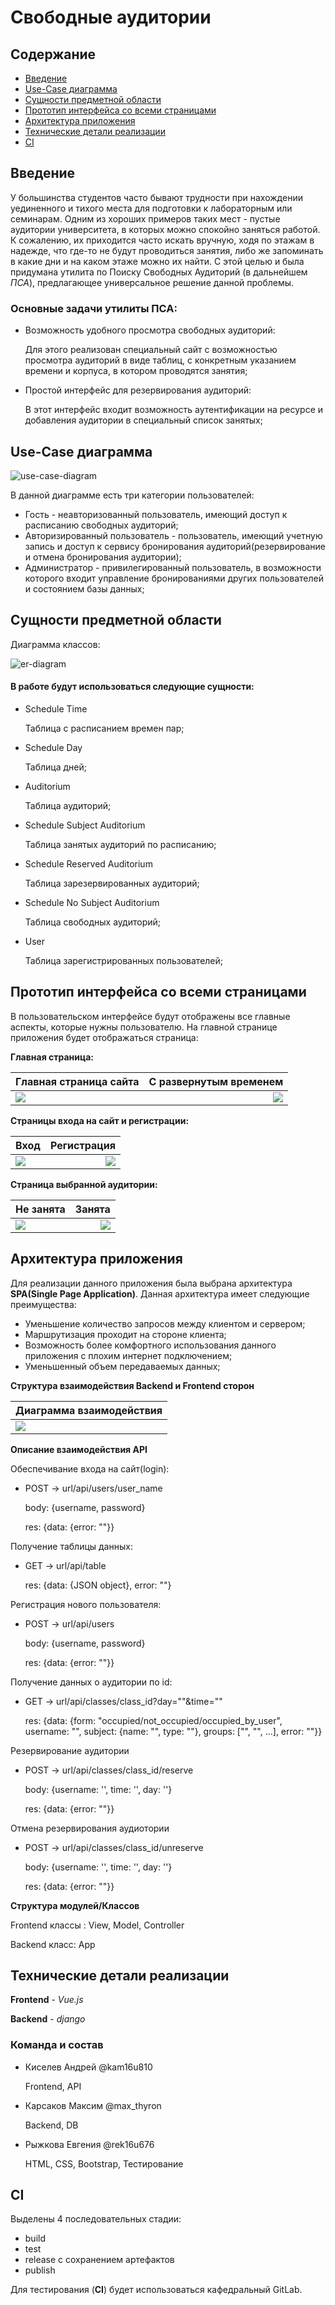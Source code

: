 # Свободные аудитории

## Содержание

* [Введение](#введение)
* [Use-Case диаграмма](#use-case-диаграмма)
* [Сущности предметной области](#сущности-предметной-области)
* [Прототип интерфейса со всеми страницами](#прототип-интерфейса-со-всеми-страницами)
* [Архитектура приложения](#архитектура-приложения)
* [Технические детали реализации](#технические-детали-реализации)
* [CI](#ci)

## Введение

У большинства студентов часто бывают трудности при нахождении уединенного и тихого места для подготовки к лабораторным или семинарам. Одним из хороших примеров таких мест - пустые аудитории университета, в которых можно спокойно заняться работой. К сожалению, их приходится часто искать вручную, ходя по этажам в надежде, что где-то не будут проводиться занятия, либо же запоминать в какие дни и на каком этаже можно их найти. С этой целью и была придумана утилита по Поиску Свободных Аудиторий (в дальнейшем *ПСА*), предлагающее универсальное решение данной проблемы.

### Основные задачи утилиты ПСА:

- Возможность удобного просмотра свободных аудиторий:

    Для этого реализован специальный сайт с возможностью просмотра аудиторий в виде таблиц, с конкретным указанием времени и корпуса, в котором проводятся занятия;

- Простой интерфейс для резервирования аудиторий:

    В этот интерфейс входит возможность аутентификации на ресурсе и добавления аудитории в специальный список занятых;

## Use-Case диаграмма

![use-case-diagram](readme_files/use-case-diagram.png)

В данной диаграмме есть три категории пользователей:

- Гость - неавторизованный пользователь, имеющий доступ к расписанию свободных аудиторий;
- Авторизированный пользователь - пользователь, имеющий учетную запись и доступ к сервису бронирования аудиторий(резервирование и отмена бронирования аудитории);
- Администратор - привилегированный пользователь, в возможности которого входит управление бронированиями других пользователей и состоянием базы данных;

## Сущности предметной области

Диаграмма классов:

![er-diagram](readme_files/er-diagram.png)

#### **В работе будут использоваться следующие сущности:**

- Schedule Time

    Таблица с расписанием времен пар;

- Schedule Day

    Таблица дней;

- Auditorium

    Таблица аудиторий;

- Schedule Subject Auditorium

    Таблица занятых аудиторий по расписанию;

- Schedule Reserved Auditorium

    Таблица зарезервированных аудиторий;

- Schedule No Subject Auditorium

    Таблица свободных аудиторий;

- User

    Таблица зарегистрированных пользователей;

## Прототип интерфейса со всеми страницами

В пользовательском интерфейсе будут отображены все главные аспекты, которые нужны пользователю. На главной странице приложения будет отображаться страница:

**Главная страница:**

Главная страница сайта             |  С развернутым временем
:----------------------------|-------------------------------------:
![](readme_files/scheduler-ui-1.png)|![](readme_files/scheduler-ui-2.png)

**Страницы входа на сайт и регистрации:**

Вход             |  Регистрация
:----------------------------|-------------------------------------:
![](readme_files/scheduler-ui-4.png)|![](readme_files/scheduler-ui-3.png)

**Страница выбранной аудитории:**

Не занята             |  Занята
:----------------------------|-------------------------------------:
![](readme_files/scheduler-ui-5.png)|![](readme_files/scheduler-ui-6.png)

## Архитектура приложения

Для реализации данного приложения была выбрана архитектура **SPA(Single Page Application)**. Данная архитектура имеет следующие преимущества:

- Уменьшение количество запросов между клиентом и сервером;
- Маршрутизация проходит на стороне клиента;
- Возможность более комфортного использования данного приложения с плохим интернет подключением;
- Уменьшенный объем передаваемых данных;

**Структура взаимодействия Backend и Frontend сторон**

| Диаграмма взаимодействия |
|---|
|![](readme_files/spa-flow.png)|

**Описание взаимодействия API**

Обеспечивание входа на сайт(login):
- POST -> url/api/users/user_name

    body: {username, password}
    
    res: {data: {error: ""}}
    
Получение таблицы данных:
- GET -> url/api/table

    res: {data: {JSON object}, error: ""}
    
Регистрация нового пользователя:
- POST -> url/api/users

    body: {username, password}
    
    res: {data: {error: ""}}
    
Получение данных о аудитории по id:
- GET -> url/api/classes/class_id?day=""&time=""

    res: {data: {form: "occupied/not_occupied/occupied_by_user", username: "", subject: {name: "", type: ""}, groups: ["", "", ...], error: ""}}
    
Резервирование аудитории
- POST -> url/api/classes/class_id/reserve

    body: {username: '', time: '', day: ''}
    
    res: {data: {error: ""}}

Отмена резервирования аудиотории
- POST -> url/api/classes/class_id/unreserve

    body: {username: '', time: '', day: ''}
    
    res: {data: {error: ""}}

**Структура модулей/Классов**

Frontend классы : View, Model, Controller

Backend класс: App

## Технические детали реализации

**Frontend** - *Vue.js*

**Backend** - *django*

### Команда и состав

- Киселев Андрей @kam16u810

    Frontend, API

- Карсаков Максим @max_thyron

    Backend, DB

- Рыжкова Евгения @rek16u676

    HTML, CSS, Bootstrap, Тестирование

## CI

Выделены 4 последовательных стадии:

- build
- test
- release с сохранением артефактов
- publish

Для тестирования (**CI**) будет использоваться кафедральный GitLab.
